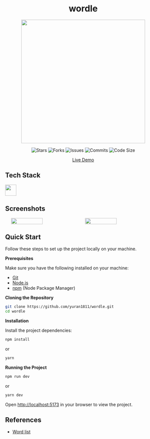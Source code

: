 <h1 align="center">wordle</h1>
<p align="center" style="font-size:16px"><strong></strong></p>
<p align="center">  
  <img src="https://raw.githubusercontent.com/catppuccin/catppuccin/main/assets/palette/macchiato.png" width="400" />
</p>

<p align="center">
  <img alt="Stars" src="https://badgen.net/github/stars/yuran1811/wordle">
  <img alt="Forks" src="https://badgen.net/github/forks/yuran1811/wordle">
  <img alt="Issues" src="https://badgen.net/github/issues/yuran1811/wordle">
  <img alt="Commits" src="https://badgen.net/github/commits/yuran1811/wordle">
  <img alt="Code Size" src="https://img.shields.io/github/languages/code-size/yuran1811/wordle">
</p>

<div align="center"><a href="" target="_blank">Live Demo</a></div>

## Tech Stack

<img src="https://skill-icons-livid.vercel.app/icons?i=react,redux,tailwindcss,ts,vite&gap=60" height="36" />

## Screenshots

<div style="display:flex;gap:12px;justify-content:center">
	<img src="" style="width:45%;max-width:380px">
	<img src="" style="width:45%;max-width:380px">
</div>

## Quick Start

Follow these steps to set up the project locally on your machine.

**Prerequisites**

Make sure you have the following installed on your machine:

- [Git](https://git-scm.com/)
- [Node.js](https://nodejs.org/en)
- [npm](https://www.npmjs.com/) (Node Package Manager)

**Cloning the Repository**

```bash
git clone https://github.com/yuran1811/wordle.git
cd wordle
```

**Installation**

Install the project dependencies:

```bash
npm install
```

or

```bash
yarn
```

**Running the Project**

```bash
npm run dev
```

or

```bash
yarn dev
```

Open [http://localhost:5173](http://localhost:5173) in your browser to view the project.

## References

- [Word list](https://byjus.com/english/5-letter-words/)
